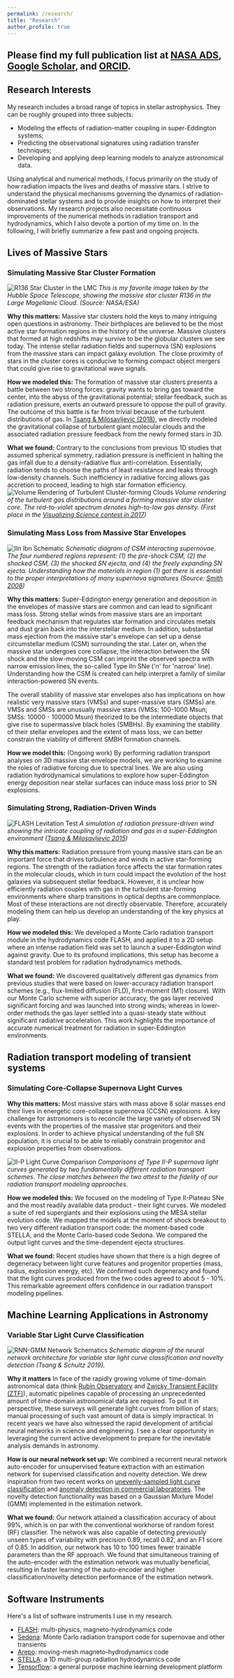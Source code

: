```yaml
---
permalink: /research/
title: "Research"
author_profile: true
---
```


## Please find my full publication list at [NASA ADS](https://ui.adsabs.harvard.edu/user/libraries/tbxiKajfTsSjDC7Ir7sZxA), [Google Scholar](https://scholar.google.com/citations?user=nGVc2BAAAAAJ&hl=en), and [ORCID](http://orcid.org/0000-0002-6543-2993).

## Research Interests 
My research includes a broad range of topics in stellar astrophysics. They can be roughly grouped into three subjects:
- Modeling the effects of radiation-matter coupling in super-Eddington systems;
- Predicting the observational signatures using radiation transfer techniques;
- Developing and applying deep learning models to analyze astronomical data. 

Using analytical and numerical methods, I focus primarily on the study of how radiation impacts the lives and deaths of massive stars. I strive to understand the physical mechanisms governing the dynamics of radiation-dominated stellar systems and to provide insights on how to interpret their observations. My research projects also necessitate continuous improvements of the numerical methods in radiation transport and hydrodynamics, which I also devote a portion of my time on.
In the following, I will briefly summarize a few past and ongoing projects. 


## Lives of Massive Stars

### Simulating Massive Star Cluster Formation
![R136 Star Cluster in the LMC](/files/R136.jpg) 
*This is my favorite image taken by the Hubble Space Telescope, showing the massive star cluster R136 in the Large Magellanic Cloud. (Source: NASA/ESA)*

**Why this matters:**
Massive star clusters hold the keys to many intriguing open questions in astronomy. Their birthplaces are believed to be the most active star formation regions in the history of the universe. Massive clusters that formed at high redshifts may survive to be the globular clusters we see today. The intense stellar radiation fields and supernova (SN) explosions from the massive stars can impact galaxy evolution. The close proximity of stars in the cluster cores is conducive to forming compact object mergers that could give rise to gravitational wave signals.  

**How we modeled this:**
The formation of massive star clusters presents a battle between two strong forces: gravity wants to bring gas toward the center, into the abyss of the gravitational potential; stellar feedback, such as radiation pressure, exerts an outward pressure to oppose the pull of gravity. The outcome of this battle is far from trivial because of the turbulent distributions of gas. In [Tsang & Milosavljevic (2018)](https://ui.adsabs.harvard.edu/abs/2018MNRAS.478.4142T/abstract), we directly modeled the gravitational collapse of turbulent giant molecular clouds and the associated radiation pressure feedback from the newly formed stars in 3D. 

**What we found:**
Contrary to the conclusions from previous 1D studies that assumed spherical symmetry, radiation pressure is inefficient in halting the gas infall due to a density-radiative flux anti-correlation. Essentially, radiation tends to choose the paths of least resistance and leaks through low-density channels. Such inefficiency in radiative forcing allows gas accretion to proceed, leading to high star formation efficiency. 
![Volume Rendering of Turbulent Cluster-forming Clouds](/files/VR_SSC.png) 
*Volume rendering of the turbulent gas distributions around a forming massive star cluster core. The red-to-violet spectrum denotes high-to-low gas density. (First place in the [Visualizing Science contest in 2017](https://cns.utexas.edu/news/visualizing-science-2017))*

### Simulating Mass Loss from Massive Star Envelopes

![IIn Ibn Schematic](/files/Smith_CSM_IIn_Ibn.png)
*Schematic diagram of CSM interacting supernovae. The four numbered regions represent: (1) the pre-shock CSM, (2) the shocked CSM, (3) the shocked SN ejecta, and (4) the freely expanding SN ejecta. Understanding how the materials in region (1) got there is essential to the proper interpretations of many supernova signatures (Source: [Smith 2008](https://doi.org/10.1007/978-3-319-21846-5_38))*

**Why this matters:**
Super-Eddington energy generation and deposition in the envelopes of massive stars are common and can lead to significant mass loss. Strong stellar winds from massive stars are an important feedback mechanism that regulates star formation and circulates metals and dust grain back into the interstellar medium. In addition, substantial mass ejection from the massive star's envelope can set up a dense circumstellar medium (CSM) surrounding the star. Later on, when the massive star undergoes core collapse, the interaction between the SN shock and the slow-moving CSM can imprint the observed spectra with narrow emission lines, the so-called Type IIn SNe ('n' for 'narrow' line). Understanding how the CSM is created can help interpret a family of similar interaction-powered SN events.

The overall stability of massive star envelopes also has implications on how realistic very massive stars (VMSs) and super-massive stars (SMSs) are. VMSs and SMSs are unusually massive stars (VMSs: 100-1000 Msun; SMSs: 10000 - 100000 Msun) theorized to be the intermediate objects that give rise to supermassive black holes (SMBHs). By examining the stability of their stellar envelopes and the extent of mass loss, we can better constrain the viability of different SMBH formation channels.

**How we model this:**
(Ongoing work)
By performing radiation transport analyses on 3D massive star envelope models, we are working to examine the roles of radiative forcing due to spectral lines. 
We are also using radiation hydrodynamical simulations to explore how super-Eddington energy deposition near stellar surfaces can induce mass loss prior to SN explosions. 

<!--
episodic nuclear shell burning 
energy deposition by internal gravity waves
binary interaction
-->

### Simulating Strong, Radiation-Driven Winds
![FLASH Levitation Test](/files/FLASH-Levitation.png)
*A simulation of radiation pressure-driven wind showing the intricate coupling of radiation and gas in a super-Eddington environment ([Tsang & Milosavljevic 2015](https://ui.adsabs.harvard.edu/abs/2015MNRAS.453.1108T/abstract))*

**Why this matters:**
Radiation pressure from young massive stars can be an important force that drives turbulence and winds in active star-forming regions. The strength of the radiation force affects the star formation rates in the molecular clouds, which in turn could impact the evolution of the host galaxies via subsequent stellar feedback. 
However, it is unclear how efficiently radiation couples with gas in the turbulent star-forming environments where sharp transitions in optical depths are commonplace.
Most of these interactions are not directly observable. Therefore, accurately modeling them can help us develop an understanding of the key physics at play.

**How we modeled this:**
We developed a Monte Carlo radiation transport module in the hydrodynamics code FLASH, and applied it to a 2D setup where an intense radiation field was set to launch a super-Eddington wind against gravity. Due to its profound implications, this setup has become a standard test problem for radiation hydrodynamics methods.

**What we found:** 
We discovered qualitatively different gas dynamics from previous studies that were based on lower-accuracy radiation transport schemes (e.g., flux-limited diffusion (FLD), first-moment (M1) closure). 
With our Monte Carlo scheme with superior accuracy, the gas layer received significant forcing and was launched into strong winds; whereas in lower-order methods the gas layer settled into a quasi-steady state without significant radiative acceleration. This work highlights the importance of accurate numerical treatment for radiation in super-Eddington environments.



## Radiation transport modeling of transient systems
### Simulating Core-Collapse Supernova Light Curves
**Why this matters:**
Most massive stars with mass above 8 solar masses end their lives in energetic core-collapse supernova (CCSN) explosions. A key challenge for astronomers is to reconcile the large variety of observed SN events with the properties of the massive star progenitors and their explosions. In order to achieve physical understanding of the full SN population, it is crucial to be able to reliably constrain progenitor and explosion properties from observations. 


![II-P Light Curve Comparison](/files/IIP_LCs.png) 
*Comparisons of Type II-P supernova light curves generated by two fundamentally different radiation transport schemes. The close matches between the two attest to the fidelity of our radiation transport modeling approaches.*

**How we modeled this:**
We focused on the modeling of Type II-Plateau SNe and the most readily available data product - their light curves.
We modeled a suite of red supergiants and their explosions using the MESA stellar evolution code. We mapped the models at the moment of shock breakout to two very different radiation transport code: the moment-based code STELLA, and the Monte Carlo-based code Sedona. We compared the output light curves and the time-dependent ejecta structures.

**What we found:**
Recent studies have shown that there is a high degree of degeneracy between light curve features and progenitor properties (mass, radius, explosion energy, etc). We confirmed such degeneracy and found that the light curves produced from the two codes agreed to about 5 - 10%. This remarkable agreement offers confidence in our radiation transport modeling pipelines.  

## Machine Learning Applications in Astronomy
### Variable Star Light Curve Classification
![RNN-GMM Network Schematics](/files/RNN-GMM-schematics.png)
*Schematic diagram of the neural network architecture for variable star light curve classification and novelty detection (Tsang & Schultz 2019).*


**Why it matters**
In face of the rapidly growing volume of time-domain astronomical data (think [Rubin Observatory](https://www.lsst.org/) and [Zwicky Transient Facility (ZTF)](https://www.ztf.caltech.edu/)), automatic pipelines capable of processing an unprecedented amount of time-domain astronomical data are required. To put it in perspective, these surveys will generate light curves from billion of stars; manual processing of such vast amount of data is simply impractical. In recent years we have also witnessed the rapid development of artificial neural networks in science and engineering. I see a clear opportunity in leveraging the current active development to prepare for the inevitable analysis demands in astronomy.  

**How is our neural network set up:**
We combined a recurrent neural network auto-encoder for unsupervised feature extraction with an estimation network for supervised classification and novelty detection. We drew inspiration from two recent works on [unevenly-sampled light curve classification](https://ui.adsabs.harvard.edu/abs/2018NatAs...2..151N/abstract) and [anomaly detection in commercial laboratories](https://openreview.net/forum?id=BJJLHbb0-).
The novelty detection functionality was based on a Gaussian Mixture Model (GMM) implemented in the estimation network.

**What we found:**
Our network attained a classification accuracy of about 99%, which is on par with the conventional workhorse of random forest (RF) classifier. The network was also capable of detecting previously unseen types of variability with precision 0.89, recall 0.82, and an F1 score of 0.85. In addition, our network has 10 to 100 times fewer trainable parameters than the RF approach. We found that simultaneous training of the auto-encoder with the estimation network was mutually beneficial, resulting in faster learning of the auto-encoder and higher classification/novelty detection performance of the estimation network.

<!--
### Improving Performance with Data Augmentation

### Learning astro-statistics from turbulence simulations
-->
<!--https://github.com/bthtsang/DeepClassifierNoveltyDetection -->

## Software Instruments
Here's a list of software instruments I use in my research. 
- [FLASH](http://flash.uchicago.edu/site/): multi-physics, magneto-hydrodynamics code
- [Sedona](https://ui.adsabs.harvard.edu/abs/2006ApJ...651..366K/abstract): Monte Carlo radiation transport code for supernovae and other transients
- [Arepo](https://arepo-code.org/about-arepo): moving-mesh magneto-hydrodynamics code
- [STELLA](http://www.ascl.net/1108.013): a 1D multi-group radiation hydrodynamics code
- [Tensorflow](https://www.tensorflow.org/): a general purpose machine learning development platform
